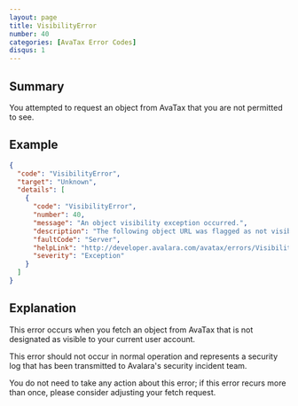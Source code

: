 ```yaml
---
layout: page
title: VisibilityError
number: 40
categories: [AvaTax Error Codes]
disqus: 1
---
```


## Summary

You attempted to request an object from AvaTax that you are not permitted to see.

## Example

```json
{
  "code": "VisibilityError",
  "target": "Unknown",
  "details": [
    {
      "code": "VisibilityError",
      "number": 40,
      "message": "An object visibility exception occurred.",
      "description": "The following object URL was flagged as not visible: -0-",
      "faultCode": "Server",
      "helpLink": "http://developer.avalara.com/avatax/errors/VisibilityError",
      "severity": "Exception"
    }
  ]
}
```

## Explanation

This error occurs when you fetch an object from AvaTax that is not designated as visible to your current user account.

This error should not occur in normal operation and represents a security log that has been transmitted to Avalara's security incident team.

You do not need to take any action about this error; if this error recurs more than once, please consider adjusting your fetch request.
